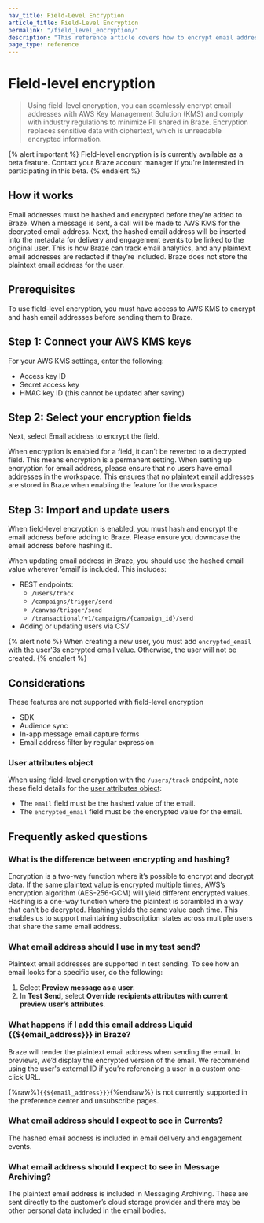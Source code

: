 ```yaml
---
nav_title: Field-Level Encryption
article_title: Field-Level Encryption
permalink: "/field_level_encryption/"
description: "This reference article covers how to encrypt email addresses to minimize PII shared in Braze."
page_type: reference
---
```


# Field-level encryption

> Using field-level encryption, you can seamlessly encrypt email addresses with AWS Key Management Solution (KMS) and comply with industry regulations to minimize PII shared in Braze. Encryption replaces sensitive data with ciphertext, which is unreadable encrypted information.

{% alert important %}
Field-level encryption is is currently available as a beta feature. Contact your Braze account manager if you're interested in participating in this beta.
{% endalert %}

## How it works

Email addresses must be hashed and encrypted before they’re added to Braze. When a message is sent, a call will be made to AWS KMS for the decrypted email address. Next, the hashed email address will be inserted into the metadata for delivery and engagement events to be linked to the original user. This is how Braze can track email analytics, and any plaintext email addresses are redacted if they’re included. Braze does not store the plaintext email address for the user.

## Prerequisites

To use field-level encryption, you must have access to AWS KMS to encrypt and hash email addresses before sending them to Braze.

## Step 1: Connect your AWS KMS keys

For your AWS KMS settings, enter the following:

- Access key ID
- Secret access key
- HMAC key ID (this cannot be updated after saving)

## Step 2: Select your encryption fields
Next, select Email address to encrypt the field. 

When encryption is enabled for a field, it can’t be reverted to a decrypted field. This means encryption is a permanent setting. When setting up encryption for email address, please ensure that no users have email addresses in the workspace. This ensures that no plaintext email addresses are stored in Braze when enabling the feature for the workspace.

## Step 3: Import and update users

When field-level encryption is enabled, you must hash and encrypt the email address before adding to Braze. Please ensure you downcase the email address before hashing it.

When updating email address in Braze, you should use the hashed email value wherever ‘email’ is included. This includes:

- REST endpoints:
    - `/users/track`
    - `/campaigns/trigger/send`
    - `/canvas/trigger/send`
    - `/transactional/v1/campaigns/{campaign_id}/send`
- Adding or updating users via CSV

{% alert note %}
When creating a new user, you must add `encrypted_email` with the user'3s encrypted email value. Otherwise, the user will not be created.
{% endalert %}

## Considerations

These features are not supported with field-level encryption

- SDK
- Audience sync
- In-app message email capture forms
- Email address filter by regular expression

### User attributes object

When using field-level encryption with the `/users/track` endpoint, note these field details for the [user attributes object]({{site.baseurl}}/api/objects_filters/user_attributes_object):

- The `email` field must be the hashed value of the email.
- The `encrypted_email` field must be the encrypted value for the email.

## Frequently asked questions

### What is the difference between encrypting and hashing?

Encryption is a two-way function where it’s possible to encrypt and decrypt data. If the same plaintext value is encrypted multiple times, AWS’s encryption algorithm (AES-256-GCM) will yield different encrypted values. Hashing is a one-way function where the plaintext is scrambled in a way that can’t be decrypted. Hashing yields the same value each time. This enables us to support maintaining subscription states across multiple users that share the same email address.

### What email address should I use in my test send?
Plaintext email addresses are supported in test sending. To see how an email looks for a specific user, do the following:

1. Select **Preview message as a user**.
2. In **Test Send**, select **Override recipients attributes with current preview user’s attributes**.

### What happens if I add this email address Liquid {{${email_address}}} in Braze?

Braze will render the plaintext email address when sending the email. In previews, we’d display the encrypted version of the email. We recommend using the user's external ID if you’re referencing a user in a custom one-click URL.

{%raw%}`{{${email_address}}}`{%endraw%} is not currently supported in the preference center and unsubscribe pages.

### What email address should I expect to see in Currents?

The hashed email address is included in email delivery and engagement events.

### What email address should I expect to see in Message Archiving?

The plaintext email address is included in Messaging Archiving. These are sent directly to the customer’s cloud storage provider and there may be other personal data included in the email bodies.
